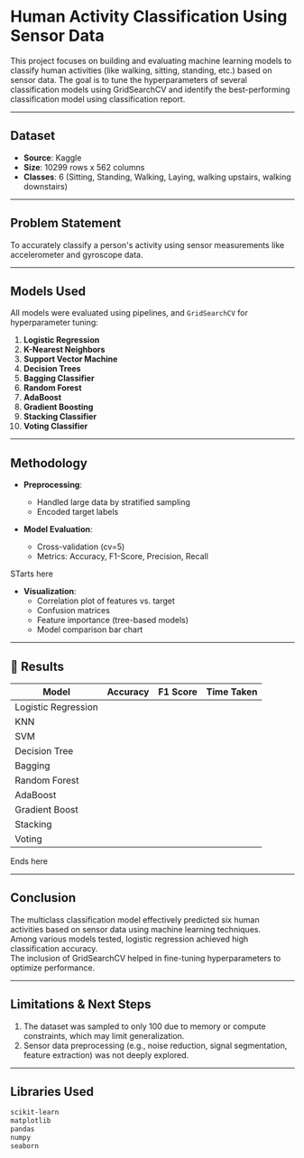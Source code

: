 # Human Activity Classification Using Sensor Data

This project focuses on building and evaluating machine learning models to classify human activities (like walking, sitting, standing, etc.) based on sensor data. The goal is to tune the hyperparameters of several classification models using GridSearchCV and identify the best-performing classification model using classification report.

---

## Dataset

- **Source**: Kaggle
- **Size**: 10299 rows x 562 columns
- **Classes**: 6 (Sitting, Standing, Walking, Laying, walking upstairs, walking downstairs)

---

## Problem Statement

To accurately classify a person's activity using sensor measurements like accelerometer and gyroscope data.

---

## Models Used

All models were evaluated using pipelines, and `GridSearchCV` for hyperparameter tuning:

1. **Logistic Regression**
2. **K-Nearest Neighbors**
3. **Support Vector Machine**
4. **Decision Trees**
5. **Bagging Classifier**
6. **Random Forest**
7. **AdaBoost**
8. **Gradient Boosting**
9. **Stacking Classifier**
10. **Voting Classifier**

---

## Methodology

- **Preprocessing**:
  - Handled large data by stratified sampling 
  - Encoded target labels

- **Model Evaluation**:
  - Cross-validation (cv=5)
  - Metrics: Accuracy, F1-Score, Precision, Recall
 

STarts here

- **Visualization**:
  - Correlation plot of features vs. target
  - Confusion matrices
  - Feature importance (tree-based models)
  - Model comparison bar chart

---

## 🧪 Results

| Model               | Accuracy | F1 Score | Time Taken |
|---------------------|----------|----------|-------------|
| Logistic Regression |  |  |  |
| KNN                 |  |  |  |
| SVM                 |  |  |  |
| Decision Tree       |  |  |  |
| Bagging             |  |  |  |
| Random Forest       |  |  |  |
| AdaBoost            |  |  |  |
| Gradient Boost      |  |  |  |
| Stacking            |  |  |  |
| Voting              |  |  |  |

Ends here

---

## Conclusion
The multiclass classification model effectively predicted six human activities based on sensor data using machine learning techniques.<br>
Among various models tested, logistic regression achieved high classification accuracy.<br>
The inclusion of GridSearchCV helped in fine-tuning hyperparameters to optimize performance.

---

## Limitations & Next Steps

1. The dataset was sampled to only 100 due to memory or compute constraints, which may limit generalization.
2. Sensor data preprocessing (e.g., noise reduction, signal segmentation, feature extraction) was not deeply explored.

---


## Libraries Used

```bash
scikit-learn
matplotlib
pandas
numpy
seaborn

